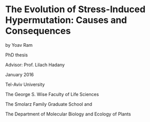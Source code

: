 # The Evolution of Stress-Induced Hypermutation: Causes and Consequences
by Yoav Ram

PhD thesis

Advisor: Prof. Lilach Hadany

January 2016

Tel-Aviv University

The George S. Wise Faculty of Life Sciences

The Smolarz Family Graduate School and

The Department of Molecular Biology and Ecology of Plants
